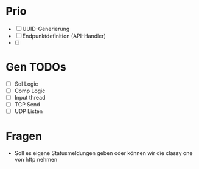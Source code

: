# Prio
- [ ] UUID-Generierung
- [ ] Endpunktdefinition (API-Handler)
- [ ]

# Gen TODOs
- [ ] Sol Logic
- [ ] Comp Logic
- [ ] Input thread
- [ ] TCP Send
- [ ] UDP Listen

# Fragen
- Soll es eigene Statusmeldungen geben oder können wir die classy one von http nehmen